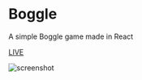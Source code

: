 # Boggle

A simple Boggle game made in React

[LIVE](https://viz-eight7six.github.io/boggle/)

![screenshot](http://res.cloudinary.com/cloud-vinson/image/upload/v1502994931/Screen_Shot_2017-08-17_at_11.26.50_AM_wg9g0j.png)
